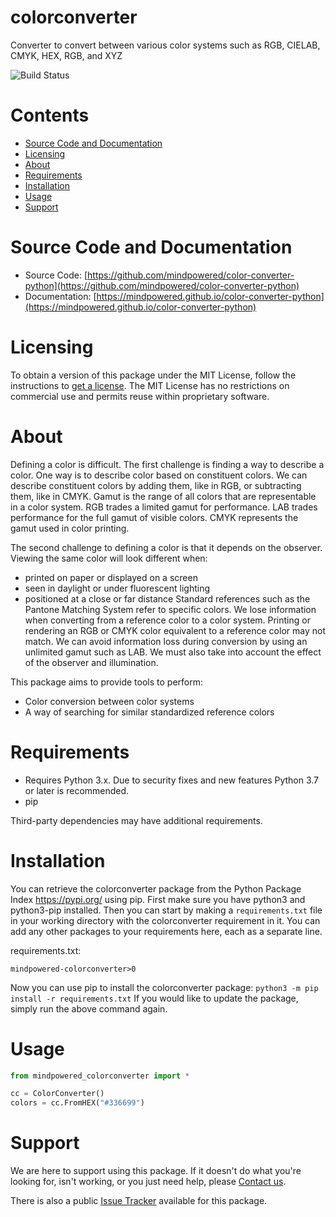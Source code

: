 
colorconverter
==============
Converter to convert between various color systems such as RGB, CIELAB, CMYK, HEX, RGB, and XYZ

![Build Status](https://mindpowered.dev/assets/images/github-badges/build-passing.svg)

Contents
========

* [Source Code and Documentation](#source-code-and-documentation)
* [Licensing](#licensing)
* [About](#about)
* [Requirements](#requirements)
* [Installation](#installation)
* [Usage](#usage)
* [Support](#support)

# Source Code and Documentation
- Source Code: [https://github.com/mindpowered/color-converter-python](https://github.com/mindpowered/color-converter-python)
- Documentation: [https://mindpowered.github.io/color-converter-python](https://mindpowered.github.io/color-converter-python)

# Licensing
To obtain a version of this package under the MIT License, follow the instructions to [get a license][purchase]. The MIT License has no restrictions on commercial use and permits reuse within proprietary software.

# About
Defining a color is difficult. The first challenge is finding a way to describe a color. One way is to describe color based on constituent colors. We can describe constituent colors by adding them, like in RGB, or subtracting them, like in CMYK. Gamut is the range of all colors that are representable in a color system. RGB trades a limited gamut for performance. LAB trades performance for the full gamut of visible colors. CMYK represents the gamut used in color printing.

The second challenge to defining a color is that it depends on the observer. Viewing the same color will look different when:
- printed on paper or displayed on a screen
- seen in daylight or under fluorescent lighting
- positioned at a close or far distance
Standard references such as the Pantone Matching System refer to specific colors. We lose information when converting from a reference color to a color system. Printing or rendering an RGB or CMYK color equivalent to a reference color may not match. We can avoid information loss during conversion by using an unlimited gamut such as LAB. We must also take into account the effect of the observer and illumination.

This package aims to provide tools to perform:
- Color conversion between color systems
- A way of searching for similar standardized reference colors

# Requirements
- Requires Python 3.x. Due to security fixes and new features Python 3.7 or later is recommended.
- pip


Third-party dependencies may have additional requirements.

# Installation
You can retrieve the colorconverter package from the Python Package Index https://pypi.org/ using pip. First make sure you have python3 and python3-pip installed. Then you can start by making a `requirements.txt` file in your working directory with the colorconverter requirement in it. You can add any other packages to your requirements here, each as a separate line.

requirements.txt:
```
mindpowered-colorconverter>0
```
Now you can use pip to install the colorconverter package: `python3 -m pip install -r requirements.txt`
If you would like to update the package, simply run the above command again.


# Usage
```python
from mindpowered_colorconverter import *

cc = ColorConverter()
colors = cc.FromHEX("#336699")

```


# Support
We are here to support using this package. If it doesn't do what you're looking for, isn't working, or you just need help, please [Contact us][contact].

There is also a public [Issue Tracker][bugs] available for this package.



[bugs]: https://github.com/mindpowered/color-converter-python/issues
[contact]: https://mindpowered.dev/support.html?ref=color-converter-python/
[docs]: https://mindpowered.github.io/color-converter-python/
[licensing]: https://mindpowered.dev/?ref=color-converter-python
[purchase]: https://mindpowered.dev/purchase/
